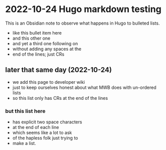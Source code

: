 # 2022-10-24 Hugo markdown testing

This is an Obsidian note to observe what happens in Hugo to bulleted lists.  
- like this bullet item here
- and this other one
- and yet a third one following on
- without adding any spaces at the
- end of the lines; just CRs

## later that same day (2022-10-24)
- we add this page to developer wiki
- just to keep ourselves honest about what MWB does with un-ordered lists
- so this list only has CRs at the end of the lines

### but this list here
- has explicit two space characters  
- at the end of each line  
- which seems like a lot to ask  
- of the hapless folk just trying to  
- make a list.  

